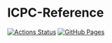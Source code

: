 # ICPC-Reference

[![Actions Status](https://github.com/dgc9715/ICPC-Reference/workflows/verify/badge.svg)](https://github.com/dgc9715/ICPC-Reference/actions) [![GitHub Pages](https://img.shields.io/static/v1?label=GitHub+Pages&message=+&color=brightgreen&logo=github)](https://dgc9715.github.io/ICPC-Reference/)